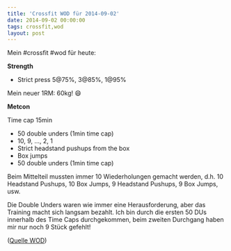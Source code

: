 ```yaml
---
title: 'Crossfit WOD für 2014-09-02'
date: 2014-09-02 00:00:00 
tags: crossfit,wod
layout: post
---
```

Mein #crossfit #wod für heute:

**Strength**

* Strict press 5@75%, 3@85%, 1@95%

Mein neuer 1RM: 60kg! :smile:

**Metcon**

Time cap 15min

* 50 double unders (1min time cap)
* 10, 9, ..., 2, 1
 * Strict headstand pushups from the box 
 * Box jumps
* 50 double unders (1min time cap)

Beim Mittelteil mussten immer 10 Wiederholungen gemacht werden, d.h. 10 Headstand Pushups, 10 Box Jumps, 9 Headstand Pushups, 9 Box Jumps, usw.

Die Double Unders waren wie immer eine Herausforderung, aber das Training macht sich langsam bezahlt. Ich bin durch die ersten 50 DUs innerhalb des Time Caps durchgekommen, beim zweiten Durchgang haben mir nur noch 9 Stück gefehlt!


([Quelle WOD][0])

[0]: http://www.crossfithh.de/workouts--news/workout-tuesday33

